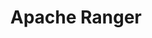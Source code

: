 ---
git: https://github.com/apache/ranger
logohandle: apache_ranger
sort: ranger
tags:
- apache
title: Apache Ranger
website: https://ranger.apache.org/
---